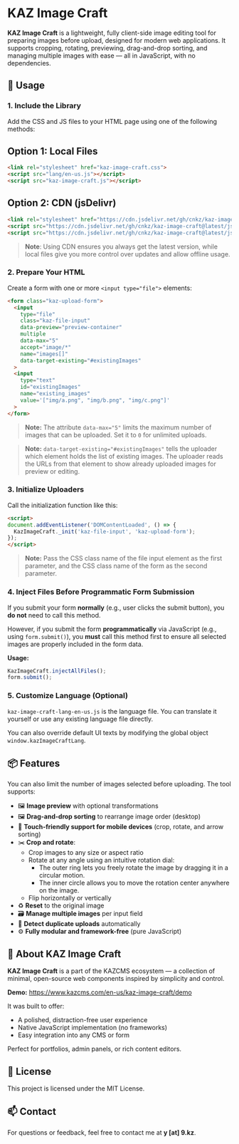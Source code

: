 # KAZ Image Craft

**KAZ Image Craft** is a lightweight, fully client-side image editing tool for preparing images before upload, designed for modern web applications. It supports cropping, rotating, previewing, drag-and-drop sorting, and managing multiple images with ease — all in JavaScript, with no dependencies.

## 🚀 Usage

### 1. Include the Library

Add the CSS and JS files to your HTML page using one of the following methods:

## Option 1: Local Files

```html
<link rel="stylesheet" href="kaz-image-craft.css">
<script src="lang/en-us.js"></script>
<script src="kaz-image-craft.js"></script>
```

## Option 2: CDN (jsDelivr)

```html
<link rel="stylesheet" href="https://cdn.jsdelivr.net/gh/cnkz/kaz-image-craft@latest/css/kaz-image-craft.css">
<script src="https://cdn.jsdelivr.net/gh/cnkz/kaz-image-craft@latest/js/lang/en-us.js"></script>
<script src="https://cdn.jsdelivr.net/gh/cnkz/kaz-image-craft@latest/js/kaz-image-craft.js"></script>
```

> **Note**: Using CDN ensures you always get the latest version, while local files give you more control over updates and allow offline usage.

### 2. Prepare Your HTML

Create a form with one or more `<input type="file">` elements:

```html
<form class="kaz-upload-form">
  <input
    type="file"
    class="kaz-file-input"
    data-preview="preview-container"
    multiple
    data-max="5"
    accept="image/*"
    name="images[]"
    data-target-existing="#existingImages"
  >
  <input
    type="text"
    id="existingImages"
    name="existing_images"
    value='["img/a.png", "img/b.png", "img/c.png"]'
  >
</form>
```

> **Note:** The attribute `data-max="5"` limits the maximum number of images that can be uploaded. Set it to `0` for unlimited uploads.

> **Note:** `data-target-existing="#existingImages"` tells the uploader which element holds the list of existing images. The uploader reads the URLs from that element to show already uploaded images for preview or editing.

### 3. Initialize Uploaders

Call the initialization function like this:

```html
<script>
document.addEventListener('DOMContentLoaded', () => {
  KazImageCraft._init('kaz-file-input', 'kaz-upload-form');
});
</script>
```

> **Note:** Pass the CSS class name of the file input element as the first parameter, and the CSS class name of the form as the second parameter.

### 4. Inject Files Before Programmatic Form Submission

If you submit your form **normally** (e.g., user clicks the submit button), you **do not** need to call this method.

However, if you submit the form **programmatically** via JavaScript (e.g., using `form.submit()`), you **must** call this method first to ensure all selected images are properly included in the form data.

**Usage:**

```js
KazImageCraft.injectAllFiles();
form.submit();
```

### 5. Customize Language (Optional)

`kaz-image-craft-lang-en-us.js` is the language file. You can translate it yourself or use any existing language file directly.

You can also override default UI texts by modifying the global object `window.kazImageCraftLang`.


## 📦 Features

You can also limit the number of images selected before uploading. The tool supports:

- 🖼️ **Image preview** with optional transformations  
- 🖼️ **Drag-and-drop sorting** to rearrange image order (desktop)  
- 📱 **Touch-friendly support for mobile devices** (crop, rotate, and arrow sorting)  
- ✂️ **Crop and rotate**:  
  - Crop images to any size or aspect ratio  
  - Rotate at any angle using an intuitive rotation dial:
    - The outer ring lets you freely rotate the image by dragging it in a circular motion.
    - The inner circle allows you to move the rotation center anywhere on the image.
  - Flip horizontally or vertically  
- ♻️ **Reset** to the original image  
- 🗃️ **Manage multiple images** per input field  
- 🚫 **Detect duplicate uploads** automatically  
- ⚙️ **Fully modular and framework-free** (pure JavaScript)



## 🧠 About KAZ Image Craft

**KAZ Image Craft** is a part of the KAZCMS ecosystem — a collection of minimal, open-source web components inspired by simplicity and control.

**Demo:** https://www.kazcms.com/en-us/kaz-image-craft/demo

It was built to offer:

- A polished, distraction-free user experience
- Native JavaScript implementation (no frameworks)
- Easy integration into any CMS or form

Perfect for portfolios, admin panels, or rich content editors.

## 📄 License

This project is licensed under the MIT License.

## 📫 Contact

For questions or feedback, feel free to contact me at **y [at] 9.kz**.
